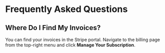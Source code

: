 # Frequently Asked Questions

## Where Do I Find My Invoices?

You can find your invoices in the Stripe portal. Navigate to the billing page from the top-right menu and click **Manage Your Subscription**.

